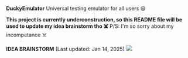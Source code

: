 **DuckyEmulator**
Universal testing emulator for all users 😃

**This project is currently underconstruction, so this README file will be used to update my idea brainstorm tho ☠️**
P/S: I'm so sorry about my incompetance ☠️

**IDEA BRAINSTORM** (Last updated: Jan 14, 2025)
![](https://github.com/MaiDinhVinh/DuckyEmulator/blob/main/DevelopmentDocs/v0.1/FeatureBrainstorm/DuckyEmulator_FeatureBrainstormMap(v0.1.1).png)